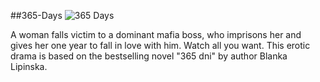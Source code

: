 ##365-Days
![365 Days](https://m.media-amazon.com/images/M/MV5BNzM1MDZjNTktZDg0My00MjdiLWIxY2MtYjRlZWRmOWY1MmVkXkEyXkFqcGdeQXNuZXNodQ@@._V1_QL75_UX500_CR0,11,500,281_.jpg)

A woman falls victim to a dominant mafia boss, who imprisons her and gives her one year to fall in love with him. Watch all you want. This erotic drama is based on the bestselling novel "365 dni" by author Blanka Lipinska.
